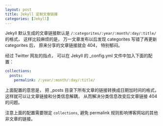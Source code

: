 ```yaml
---
layout: post
title: Jekyll 定制文章链接
categories: [Jekyll]
---
```


Jekyll 默认生成的文章链接默认是 `/:categorites/:year/:month/:day/:title/` 的格式， 这样比较麻烦的是， 万一文章发布以后发现 categorites 写错了再更新 categorites 后， 原来分享的文章链接就会 404， 特别郁闷。

经过 Twitter 网友的指点， 可以在 Jekyll 的 _config.yml 文件中加入下面的配置：

```yml
collections:
  posts:
    permalink: /:year/:month/:day/:title/
```

上面配置的意思是， 把 _posts 目录下所有文章的链接转换成日期加时间的格式， 这样就可以让文章链接和分类信息解耦， 从而解决分类信息改变后文章链接 404 的问题。

注意上面的配置需要限定 `collections`, 避免 permalink 规则影响博客网站的其他非文章的链接。
